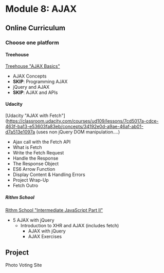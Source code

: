 # Module 8: AJAX

## Online Curriculum

  ### Choose one platform
  
  #### Treehouse 
  [Treehouse "AJAX Basics"](https://teamtreehouse.com/library/ajax-basics)
  - AJAX Concepts
  - __SKIP__: Programming AJAX
  - jQuery and AJAX
  - __SKIP__: AJAX and APIs

  #### Udacity
  [Udacity "AJAX with Fetch"](https://classroom.udacity.com/courses/ud109/lessons/7cd5017a-cdce-463f-ba13-e53603fa83eb/concepts/34192e0d-a9ae-46af-ab01-d7a513e1097a  (uses non jQuery DOM manipulation….)
  - Ajax call with the Fetch API
  - What is Fetch
  - Write the Fetch Request
  - Handle the Response
  - The Response Object
  - ES6 Arrow Function
  - Display Content & Handling Errors
  - Project Wrap-Up
  - Fetch Outro

  ##### Rithm School
  [Rithm School "Intermediate JavaScript Part II"](https://www.rithmschool.com/courses/intermediate-javascript-part-2)
  - 5 AJAX with jQuery
    - Introduction to XHR and AJAX (includes fetch)
		- AJAX with jQuery
		- AJAX Exercises

## Project
Photo Voting Site

